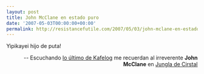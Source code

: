 ```yaml
---
layout: post
title: John McClane en estado puro
date: '2007-05-03T00:00:00+00:00'
permalink: http://resistancefutile.com/2007/05/03/john-mclane-en-estado-puro/
---
```

<p class="frase">Yipikayei hijo de puta!</p><p align="right">-- Escuchando <a href="http://www.kafelog.com/2007/04/podcast-007/">lo último de Kafelog</a> me recuerdan al irreverente <strong>John McClane</strong> en <a href="http://www.imdb.com/title/tt0095016/">Jungla de Cirstal</a></p>
